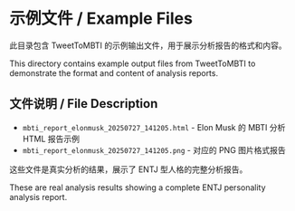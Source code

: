 # 示例文件 / Example Files

此目录包含 TweetToMBTI 的示例输出文件，用于展示分析报告的格式和内容。

This directory contains example output files from TweetToMBTI to demonstrate the format and content of analysis reports.

## 文件说明 / File Description

- `mbti_report_elonmusk_20250727_141205.html` - Elon Musk 的 MBTI 分析 HTML 报告示例
- `mbti_report_elonmusk_20250727_141205.png` - 对应的 PNG 图片格式报告

这些文件是真实分析的结果，展示了 ENTJ 型人格的完整分析报告。

These are real analysis results showing a complete ENTJ personality analysis report.